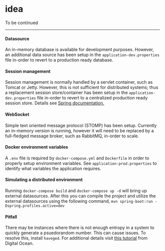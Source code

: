 # idea
To be continued

---

#### Datasource
An in-memory database is available for development purposes. However, an additional data source
has been setup in the `application-dev.properties` file in-order to revert to a production ready database.

#### Session management   
Session management is normally handled by a servlet container, such as Tomcat or Jetty. However, this is not sufficient for distributed systems; thus a replacement session store/container has been setup in the `application-dev.properties` file in-order to revert to a centralized production ready session store. Details see [Spring documentation.](https://docs.spring.io/spring-session/docs/current/reference/html5/guides/boot-redis.html)

#### WebSocket
Simple text oriented message protocol (STOMP) has been setup. Currently an in-memory version is running, however it will need to be replaced by a full-fledged message broker, such as RabbitMQ, in-order to scale.

#### Docker environment variables
A `.env` file is required by `docker-compose.yml` and `Dockerfile` in order to properly setup environment
variables. See `application-prod.properties` to identify what variables the application requires.

#### Simulating a distributed environment
Running `docker-compose build` and `docker-compose up -d` will bring up external datasources. After this you can compile the project and utilize the external datasources using the following command, `mvn spring-boot:run -Dspring.profiles.active=dev`

#### Pitfall
There may be instances where there is not enough entropy in a system to quickly generate a psuedorandom number. This can cause
issues. To resolve this, install `haveged`. For additional details visit [this tutorial](https://www.digitalocean.com/community/tutorials/how-to-setup-additional-entropy-for-cloud-servers-using-haveged) from Digital Ocean.
